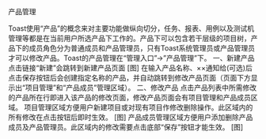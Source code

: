 产品管理

Toast使用“产品”的概念来对主要功能做纵向切分，任务、报表、用例以及测试机管理等都是在当前用户所选产品下工作的。产品下可以包含若干层级的项目树，产品下的成员角色分为普通成员和产品管理员，只有Toast系统管理员或产品管理员才可以修改产品。Toast的产品管理在“管理入口”->”产品管理”下。
一、新建产品
点击链接“新建”会跳转到新建产品页面
[图]
在输入产品名称、××通知给(可选)后点击保存按钮后会创建指定名称的产品，并自动跳转到修改产品页面（页面下方显示出“项目管理”和“产品成员”管理区域）。
二、修改产品
点击产品列表中所需修改的产品所在行即进入该产品的修改页面，修改产品页面会有项目管理和产品成员区域。
项目管理区域方便用户新建项目或对现有项目作修改删除操作。此区域内的所有修改在点击按钮后即时生效。
[图]
产品成员管理区域方便用户添加删除产品成员及产品管理员。此区域内的修改需要点击底部“保存”按钮才能生效。
[图]
